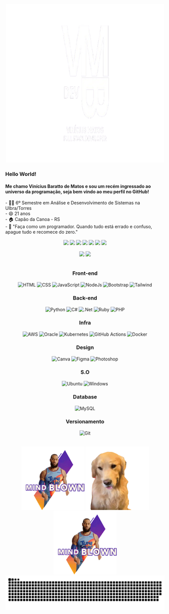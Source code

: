<div align="center">
  <img width="500" img height="500" src="src/assets/to_readme/banner_vbm.png">
</div>

### Hello World!
#### Me chamo Vinícius Baratto de Matos e sou um recém ingressado ao universo da programação, seja bem vindo ao meu perfil no GitHub!

<div>
- 👩‍💻 6º Semestre em Análise e Desenvolvimento de Sistemas na Ulbra/Torres<br>
- 😄 21 anos<br>
- 🏠 Capão da Canoa - RS<br>
- 📖 "Faça como um programador. Quando tudo está errado e confuso, apague tudo e recomece do zero."
</div>

<br>

<div align="center">
  <a href ="mailto:vinibmatos@rede.ulbra.br?subject=Ol%C3%A1!"><img src="https://img.shields.io/badge/Gmail-D14836?style=for-the-badge&logo=gmail&logoColor=white" target="_blank"></a>
  <a href ="https://www.facebook.com/M4tszZ/"><img src="https://img.shields.io/badge/Facebook-1877F2?style=for-the-badge&logo=facebook&logoColor=white" target="_blank"></a>
  <a href ="https://www.instagram.com/_matszz/"><img src="https://img.shields.io/badge/Instagram-E4405F?style=for-the-badge&logo=instagram&logoColor=white" target="_blank"></a>
  <a href ="https://wa.me/5551989544006"><img src="https://img.shields.io/badge/WhatsApp-25D366?style=for-the-badge&logo=whatsapp&logoColor=white" target="_blank"></a>
  <a href ="https://t.me/ViniMat0s"><img src="https://img.shields.io/badge/Telegram-2CA5E0?style=for-the-badge&logo=telegram&logoColor=white" target="_blank"></a>
  <a href ="https://github.com/ViniciusMat0s"><img src="https://img.shields.io/badge/GitHub-100000?style=for-the-badge&logo=github&logoColor=white" target="_blank"></a>
  <a href ="https://www.linkedin.com/in/vinícius-matos-57845325a/"><img src="https://img.shields.io/badge/LinkedIn-0077B5?style=for-the-badge&logo=linkedin&logoColor=white" target="_blank"></a>
</div>

<br>

<div align="center">
    <img height="180em" src="https://github-readme-stats.vercel.app/api?username=viniciusmat0s&show_icons=true&theme=dark&include_all_commits=true&count_private=true"/>
    <img height="130em" src="https://github-readme-stats.vercel.app/api/top-langs/?username=viniciusmat0s&layout=compact&langs_count=16&theme=dark"/>
</div>

<div align="center"><br/>
  <div>
    <h3>Front-end</h3>
      <img align="center" alt="HTML" src="https://img.shields.io/badge/HTML-239120?style=for-the-badge&logo=html5&logoColor=white">
      <img align="center" alt="CSS" src="https://img.shields.io/badge/CSS-239120?&style=for-the-badge&logo=css3&logoColor=white">
      <img align="center" alt="JavaScript" src="https://img.shields.io/badge/javascript-%23323330.svg?style=for-the-badge&logo=javascript&logoColor=%23F7DF1E">
      <img align="center" alt="NodeJs" src="https://img.shields.io/badge/node.js-6DA55F?style=for-the-badge&logo=node.js&logoColor=white)">
      <img align="center" alt="Bootstrap" src="https://img.shields.io/badge/bootstrap-%238511FA.svg?style=for-the-badge&logo=bootstrap&logoColor=white">
      <img align="center" alt="Tailwind" src="https://img.shields.io/badge/tailwindcss-%2338B2AC.svg?style=for-the-badge&logo=tailwind-css&logoColor=white">
  </div>
  <div>
    <h3>Back-end</h3>
      <img align="center" alt="Python" src="https://img.shields.io/badge/Python-14354C?style=for-the-badge&logo=python&logoColor=white">
      <img align="center" alt="C#" src="https://img.shields.io/badge/c%23-%23239120.svg?style=for-the-badge&logo=c-sharp&logoColor=white">
      <img align="center" alt=".Net" src="https://img.shields.io/badge/.NET-5C2D91?style=for-the-badge&logo=.net&logoColor=white)">
      <img align="center" alt="Ruby" src="https://img.shields.io/badge/ruby-%23CC342D.svg?style=for-the-badge&logo=ruby&logoColor=white">
      <img align="center" alt="PHP" src="https://img.shields.io/badge/php-%23777BB4.svg?style=for-the-badge&logo=php&logoColor=white">
  </div>
  <div>
    <h3>Infra</h3>
      <img align="center" alt="AWS" src="https://img.shields.io/badge/AWS-%23FF9900.svg?style=for-the-badge&logo=amazon-aws&logoColor=white">
      <img align="center" alt="Oracle" src="https://img.shields.io/badge/Oracle-F80000?style=for-the-badge&logo=oracle&logoColor=white">
      <img align="center" alt="Kubernetes" src="https://img.shields.io/badge/kubernetes-%23326ce5.svg?style=for-the-badge&logo=kubernetes&logoColor=white">
      <img align="center" alt="GitHub Actions" src="https://img.shields.io/badge/github%20actions-%232671E5.svg?style=for-the-badge&logo=githubactions&logoColor=white">
      <img align="center" alt="Docker" src="https://img.shields.io/badge/docker-%230db7ed.svg?style=for-the-badge&logo=docker&logoColor=white">
  </div>
  <div>
    <h3>Design</h3>
      <img align="center" alt="Canva" src="https://img.shields.io/badge/Canva-%2300C4CC.svg?style=for-the-badge&logo=Canva&logoColor=white">
      <img align="center" alt="Figma" src="https://img.shields.io/badge/figma-%23F24E1E.svg?style=for-the-badge&logo=figma&logoColor=white">
      <img align="center" alt="Photoshop" src="https://img.shields.io/badge/adobe%20photoshop-%2331A8FF.svg?style=for-the-badge&logo=adobe%20photoshop&logoColor=white">
  </div>
    <div>
      <h3>S.O</h3>
      <img align="center" alt="Ubuntu" src="https://img.shields.io/badge/Ubuntu-E95420?style=for-the-badge&logo=ubuntu&logoColor=white">
      <img align="center" alt="Windows" src="https://img.shields.io/badge/Windows-0078D6?style=for-the-badge&logo=windows&logoColor=white">
    </div>
  <div>
    <h3>Database</h3>
      <img align="center" alt="MySQL" src="https://img.shields.io/badge/mysql-4479A1.svg?style=for-the-badge&logo=mysql&logoColor=white">
  </div>
  <div>
    <h3>Versionamento</h3>
      <img align="center" alt="Git" src="https://img.shields.io/badge/git-%23F05033.svg?style=for-the-badge&logo=git&logoColor=white">
  </div>
  
 <br>
  <br>
  
 <div align="center">
  <img width="200" img height="200"src="src/assets/to_readme/lebroon.gif">
  <img width="200" img height="200"src="src/assets/to_readme/golden.gif">
  <img width="200" img height="200"src="src/assets/to_readme/lebroon.gif">
</div>

<picture align="center">
  <source media="(prefers-color-scheme: dark)" srcset="https://raw.githubusercontent.com/mari4souza/mari4souza/output/github-contribution-grid-snake-dark.svg">
  <source media="(prefers-color-scheme: light)" srcset="https://raw.githubusercontent.com/mari4souza/mari4souza/output/github-contribution-grid-snake-dark.svg">
  <img align="center" alt="github contribution grid snake animation" src="https://raw.githubusercontent.com/mari4souza/mari4souza/output/github-contribution-grid-snake.svg">
</picture>

